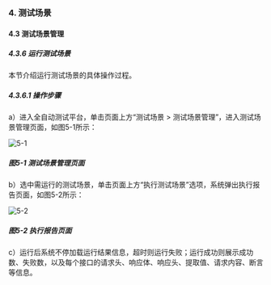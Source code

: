 ### 4. 测试场景

#### 4.3 测试场景管理 

##### 4.3.6 运行测试场景

本节介绍运行测试场景的具体操作过程。

##### 4.3.6.1 操作步骤

a）进入全自动测试平台，单击页面上方“测试场景 > 测试场景管理”，进入测试场景管理页面，如图5-1所示：

![5-1](https://www.feisuanyz.com/fstest/cscj/cscjmanage/12.png)

##### 图5-1 测试场景管理页面

b）选中需运行的测试场景，单击页面上方“执行测试场景”选项，系统弹出执行报告页面，如图5-2所示：

![5-2](https://www.feisuanyz.com/fstest/cscj/cscjmanage/13_1.png)

##### 图5-2 执行报告页面

c）运行后系统不停加载运行结果信息，超时则运行失败；运行成功则展示成功数、失败数，以及每个接口的请求头、响应体、响应头、提取值、请求内容、断言等信息。
